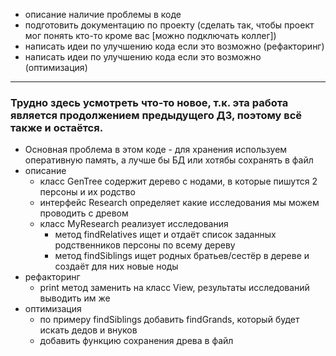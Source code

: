 - описание наличие проблемы в коде
- подготовить документацию по проекту (сделать так, чтобы проект мог понять кто-то кроме вас [можно подключать коллег])
- написать идеи по улучшению кода если это возможно (рефакторинг)
- написать идеи по улучшению кода если это возможно (оптимизация)
--------
### Трудно здесь усмотреть что-то новое, т.к. эта работа является продолжением предыдущего ДЗ, поэтому всё также и остаётся.

- Основная проблема в этом коде - для хранения используем оперативную память, а лучше бы БД или хотябы сохранять в файл
- описание
    - класс GenTree содержит дерево с нодами, в которые пишутся 2 персоны и их родство
    - интерфейс Research определяет какие исследования мы можем проводить с древом
    - класс MyResearch реализует исследования
        - метод findRelatives ищет и отдаёт список заданных родственников персоны по всему дереву
        - метод findSiblings ищет родных братьев/сестёр в дереве и создаёт для них новые ноды
- рефакторинг
    - print метод заменить на класс View, результаты исследований выводить им же
- оптимизация
    - по примеру findSiblings добавить findGrands, который будет искать дедов и внуков
    - добавить функцию сохранения древа в файл